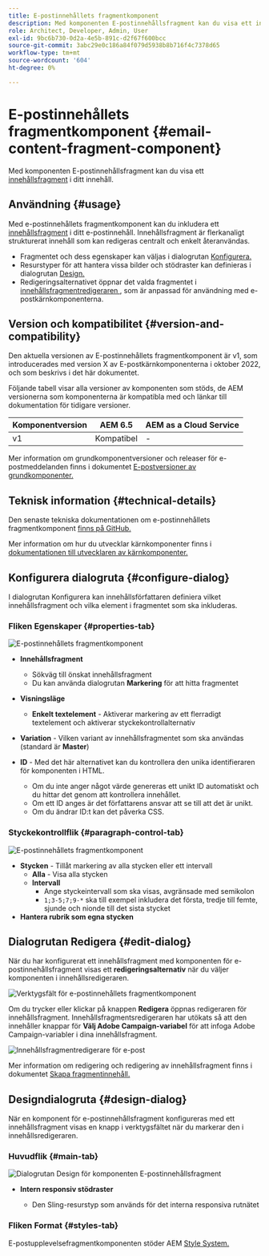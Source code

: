 ```yaml
---
title: E-postinnehållets fragmentkomponent
description: Med komponenten E-postinnehållsfragment kan du visa ett innehållsfragment i ditt innehåll.
role: Architect, Developer, Admin, User
exl-id: 9bc6b730-0d2a-4e5b-891c-d2f67f600bcc
source-git-commit: 3abc29e0c186a84f079d5938b8b716f4c7378d65
workflow-type: tm+mt
source-wordcount: '604'
ht-degree: 0%

---
```



# E-postinnehållets fragmentkomponent {#email-content-fragment-component}

Med komponenten E-postinnehållsfragment kan du visa ett [innehållsfragment](https://experienceleague.adobe.com/docs/experience-manager-cloud-service/assets/content-fragments/content-fragments.html) i ditt innehåll.

## Användning {#usage}

Med e-postinnehållets fragmentkomponent kan du inkludera ett [innehållsfragment](https://experienceleague.adobe.com/docs/experience-manager-cloud-service/assets/content-fragments/content-fragments.html) i ditt e-postinnehåll. Innehållsfragment är flerkanaligt strukturerat innehåll som kan redigeras centralt och enkelt återanvändas.

* Fragmentet och dess egenskaper kan väljas i dialogrutan [Konfigurera.](#configure-dialog)
* Resurstyper för att hantera vissa bilder och stödraster kan definieras i dialogrutan [Design.](#design-dialog)
* Redigeringsalternativet öppnar det valda fragmentet i [innehållsfragmentredigeraren ](#edit-dialog), som är anpassad för användning med e-postkärnkomponenterna.

## Version och kompatibilitet {#version-and-compatibility}

Den aktuella versionen av E-postinnehållets fragmentkomponent är v1, som introducerades med version X av E-postkärnkomponenterna i oktober 2022, och som beskrivs i det här dokumentet.

Följande tabell visar alla versioner av komponenten som stöds, de AEM versionerna som komponenterna är kompatibla med och länkar till dokumentation för tidigare versioner.

| Komponentversion | AEM 6.5 | AEM as a Cloud Service |
|---|---|---|
| v1 | Kompatibel | - |

Mer information om grundkomponentversioner och releaser för e-postmeddelanden finns i dokumentet [E-postversioner av grundkomponenter.](/help/email/versions.md)

## Teknisk information {#technical-details}

Den senaste tekniska dokumentationen om e-postinnehållets fragmentkomponent [finns på GitHub.](https://adobe.com/go/aem_cmp_tech_email_cf_v1)

Mer information om hur du utvecklar kärnkomponenter finns i [dokumentationen till utvecklaren av kärnkomponenter.](/help/developing/overview.md)

## Konfigurera dialogruta {#configure-dialog}

I dialogrutan Konfigurera kan innehållsförfattaren definiera vilket innehållsfragment och vilka element i fragmentet som ska inkluderas.

### Fliken Egenskaper {#properties-tab}

![E-postinnehållets fragmentkomponent](/help/email/assets/email-content-fragment-edit-properties.png)

* **Innehållsfragment**

   * Sökväg till önskat innehållsfragment
   * Du kan använda dialogrutan **Markering** för att hitta fragmentet

* **Visningsläge**
   * **Enkelt textelement** - Aktiverar markering av ett flerradigt textelement och aktiverar styckekontrollalternativ
* **Variation** - Vilken variant av innehållsfragmentet som ska användas (standard är **Master**)

* **ID** - Med det här alternativet kan du kontrollera den unika identifieraren för komponenten i HTML.
   * Om du inte anger något värde genereras ett unikt ID automatiskt och du hittar det genom att kontrollera innehållet.
   * Om ett ID anges är det författarens ansvar att se till att det är unikt.
   * Om du ändrar ID:t kan det påverka CSS.

### Styckekontrollflik {#paragraph-control-tab}

![E-postinnehållets fragmentkomponent](/help/assets/content-fragment-edit-paragraph.png)

* **Stycken** - Tillåt markering av alla stycken eller ett intervall
   * **Alla** - Visa alla stycken
   * **Intervall**
      * Ange styckeintervall som ska visas, avgränsade med semikolon
      * `1;3-5;7;9-*` ska till exempel inkludera det första, tredje till femte, sjunde och nionde till det sista stycket
* **Hantera rubrik som egna stycken**

## Dialogrutan Redigera {#edit-dialog}

När du har konfigurerat ett innehållsfragment med komponenten för e-postinnehållsfragment visas ett **redigeringsalternativ** när du väljer komponenten i innehållsredigeraren.

![Verktygsfält för e-postinnehållets fragmentkomponent](/help/email/assets/email-content-fragment-edit-toolbar.png)

Om du trycker eller klickar på knappen **Redigera** öppnas redigeraren för innehållsfragment. Innehållsfragmentsredigeraren har utökats så att den innehåller knappar för **Välj Adobe Campaign-variabel** för att infoga Adobe Campaign-variabler i dina innehållsfragment.

![Innehållsfragmentredigerare för e-post](/help/email/assets/email-content-fragment-editor.png)

Mer information om redigering och redigering av innehållsfragment finns i dokumentet [Skapa fragmentinnehåll.](https://experienceleague.adobe.com/docs/experience-manager-cloud-service/content/assets/content-fragments/content-fragments-variations.html)

## Designdialogruta {#design-dialog}

När en komponent för e-postinnehållsfragment konfigureras med ett innehållsfragment visas en knapp i verktygsfältet när du markerar den i innehållsredigeraren.


### Huvudflik {#main-tab}

![Dialogrutan Design för komponenten E-postinnehållsfragment](/help/email/assets/email-content-fragment-design.png)

* **Intern responsiv stödraster**

   * Den Sling-resurstyp som används för det interna responsiva rutnätet

### Fliken Format {#styles-tab}

E-postupplevelsefragmentkomponenten stöder AEM [Style System.](/help/get-started/authoring.md#component-styling)
